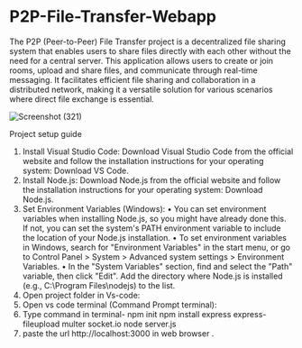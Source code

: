 # P2P-File-Transfer-Webapp
The P2P (Peer-to-Peer) File Transfer project is a decentralized file sharing system that enables users to share files directly with each other without the need for a central server. This application allows users to create or join rooms, upload and share files, and communicate through real-time messaging. It facilitates efficient file sharing and collaboration in a distributed network, making it a versatile solution for various scenarios where direct file exchange is essential.

![Screenshot (321)](https://github.com/jaydeep08/P2P-File-Transfer-Webapp/assets/89355189/b9a4842b-2073-452d-84ed-ac3c322a0fd4)

Project setup guide

1.	Install Visual Studio Code:
   	Download Visual Studio Code from the official website and follow the installation instructions for your operating system: Download VS Code.
2.	Install Node.js:
		Download Node.js from the official website and follow the installation instructions for your operating system: Download Node.js.
3.	Set Environment Variables (Windows):
		•	You can set environment variables when installing Node.js, so you might have already done this. If not, you can set the system's PATH environment variable to include the location of your Node.js installation.
		•	To set environment variables in Windows, search for "Environment Variables" in the start menu, or go to Control Panel > System > Advanced system settings > Environment Variables.
		•	In the "System Variables" section, find and select the "Path" variable, then click "Edit". Add the directory where Node.js is installed (e.g., C:\Program Files\nodejs) to the list.
4.	Open project folder in Vs-code:
5.	Open vs code terminal (Command Prompt terminal):
6.	Type command in terminal-
		npm init
		npm install express express-fileupload multer socket.io
		node server.js
7.	paste the url http://localhost:3000 in web browser .
